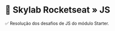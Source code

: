 # :rocket: Skylab Rocketseat &raquo; JS
:white_check_mark: Resolução dos desafios de JS do módulo Starter.
